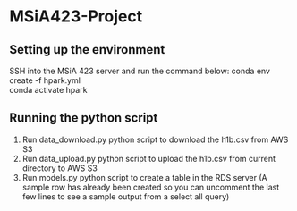 # MSiA423-Project

## Setting up the environment

SSH into the MSiA 423 server and run the command below:
conda env create -f hpark.yml<br>
conda activate hpark

## Running the python script

1) Run data_download.py python script to download the h1b.csv from AWS S3
2) Run data_upload.py python script to upload the h1b.csv from current directory to AWS S3
3) Run models.py python script to create a table in the RDS server
    (A sample row has already been created so you can uncomment the last few lines to see a sample output from a select all query)
